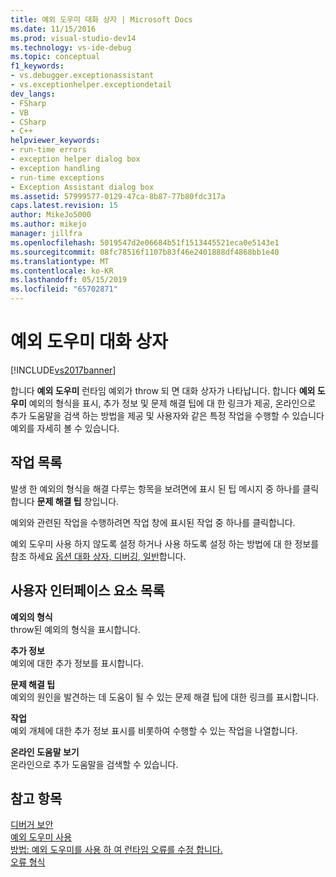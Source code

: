 ```yaml
---
title: 예외 도우미 대화 상자 | Microsoft Docs
ms.date: 11/15/2016
ms.prod: visual-studio-dev14
ms.technology: vs-ide-debug
ms.topic: conceptual
f1_keywords:
- vs.debugger.exceptionassistant
- vs.exceptionhelper.exceptiondetail
dev_langs:
- FSharp
- VB
- CSharp
- C++
helpviewer_keywords:
- run-time errors
- exception helper dialog box
- exception handling
- run-time exceptions
- Exception Assistant dialog box
ms.assetid: 57999577-0129-47ca-8b87-77b80fdc317a
caps.latest.revision: 15
author: MikeJo5000
ms.author: mikejo
manager: jillfra
ms.openlocfilehash: 5019547d2e06684b51f1513445521eca0e5143e1
ms.sourcegitcommit: 08fc78516f1107b83f46e2401888df4868bb1e40
ms.translationtype: MT
ms.contentlocale: ko-KR
ms.lasthandoff: 05/15/2019
ms.locfileid: "65702871"
---
```

# <a name="exception-assistant-dialog-box"></a>예외 도우미 대화 상자
[!INCLUDE[vs2017banner](../includes/vs2017banner.md)]

합니다 **예외 도우미** 런타임 예외가 throw 되 면 대화 상자가 나타납니다. 합니다 **예외 도우미** 예외의 형식을 표시, 추가 정보 및 문제 해결 팁에 대 한 링크가 제공, 온라인으로 추가 도움말을 검색 하는 방법을 제공 및 사용자와 같은 특정 작업을 수행할 수 있습니다 예외를 자세히 볼 수 있습니다.  
  
## <a name="task-list"></a>작업 목록  
 발생 한 예외의 형식을 해결 다루는 항목을 보려면에 표시 된 팁 메시지 중 하나를 클릭 합니다 **문제 해결 팁** 창입니다.  
  
 예외와 관련된 작업을 수행하려면 작업 창에 표시된 작업 중 하나를 클릭합니다.  
  
 예외 도우미 사용 하지 않도록 설정 하거나 사용 하도록 설정 하는 방법에 대 한 정보를 참조 하세요 [옵션 대화 상자, 디버깅, 일반](../debugger/general-debugging-options-dialog-box.md)합니다.  
  
## <a name="user-interface-element-list"></a>사용자 인터페이스 요소 목록  
 **예외의 형식**  
 throw된 예외의 형식을 표시합니다.  
  
 **추가 정보**  
 예외에 대한 추가 정보를 표시합니다.  
  
 **문제 해결 팁**  
 예외의 원인을 발견하는 데 도움이 될 수 있는 문제 해결 팁에 대한 링크를 표시합니다.  
  
 **작업**  
 예외 개체에 대한 추가 정보 표시를 비롯하여 수행할 수 있는 작업을 나열합니다.  
  
 **온라인 도움말 보기**  
 온라인으로 추가 도움말을 검색할 수 있습니다.  
  
## <a name="see-also"></a>참고 항목  
 [디버거 보안](../debugger/debugger-security.md)   
 [예외 도우미 사용](https://msdn.microsoft.com/library/e0a78c50-7318-4d54-af51-40c00aea8711)   
 [방법: 예외 도우미를 사용 하 여 런타임 오류를 수정 합니다.](https://msdn.microsoft.com/library/23b08d45-7b20-42c9-bdc9-fb3157ad823b)   
 [오류 형식](https://msdn.microsoft.com/library/3048aabf-8c97-4e13-9150-853769cb5f6f)

